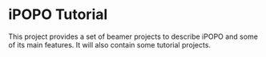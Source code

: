 # iPOPO Tutorial

This project provides a set of beamer projects to describe iPOPO and some of
its main features.
It will also contain some tutorial projects.
